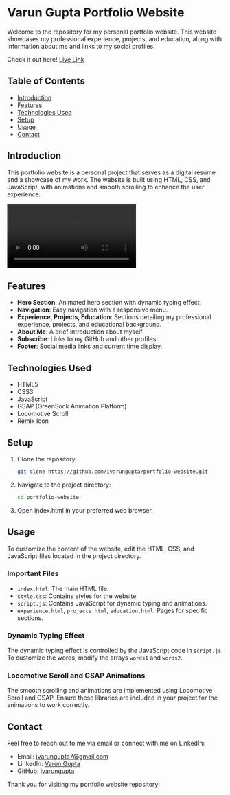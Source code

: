 # Varun Gupta Portfolio Website

Welcome to the repository for my personal portfolio website. This website showcases my professional experience, projects, and education, along with information about me and links to my social profiles.

Check it out here! [Live Link](https://ivarungupta.github.io/portfolio/)

## Table of Contents

- [Introduction](#introduction)
- [Features](#features)
- [Technologies Used](#technologies-used)
- [Setup](#setup)
- [Usage](#usage)
- [Contact](#contact)

## Introduction

This portfolio website is a personal project that serves as a digital resume and a showcase of my work. The website is built using HTML, CSS, and JavaScript, with animations and smooth scrolling to enhance the user experience.

![](portfolio.mp4)

## Features

- **Hero Section**: Animated hero section with dynamic typing effect.
- **Navigation**: Easy navigation with a responsive menu.
- **Experience, Projects, Education**: Sections detailing my professional experience, projects, and educational background.
- **About Me**: A brief introduction about myself.
- **Subscribe**: Links to my GitHub and other profiles.
- **Footer**: Social media links and current time display.

## Technologies Used

- HTML5
- CSS3
- JavaScript
- GSAP (GreenSock Animation Platform)
- Locomotive Scroll
- Remix Icon

## Setup

1. Clone the repository:
   ```bash
   git clone https://github.com/ivarungupta/portfolio-website.git
   ```

2. Navigate to the project directory:
   ```bash
   cd portfolio-website
   ```
3. Open index.html in your preferred web browser.

## Usage

To customize the content of the website, edit the HTML, CSS, and JavaScript files located in the project directory.

### Important Files

- `index.html`: The main HTML file.
- `style.css`: Contains styles for the website.
- `script.js`: Contains JavaScript for dynamic typing and animations.
- `experience.html`, `projects.html`, `education.html`: Pages for specific sections.

### Dynamic Typing Effect

The dynamic typing effect is controlled by the JavaScript code in `script.js`. To customize the words, modify the arrays `words1` and `words2`.

### Locomotive Scroll and GSAP Animations

The smooth scrolling and animations are implemented using Locomotive Scroll and GSAP. Ensure these libraries are included in your project for the animations to work correctly.

## Contact

Feel free to reach out to me via email or connect with me on LinkedIn:

- Email: [ivarungupta7@gmail.com](mailto:ivarungupta7@gmail.com)
- LinkedIn: [Varun Gupta](https://www.linkedin.com/in/ivarung/)
- GitHub: [ivarungupta](https://github.com/ivarungupta)

Thank you for visiting my portfolio website repository!

